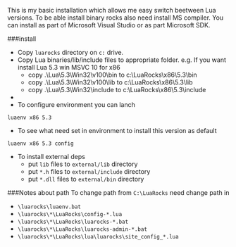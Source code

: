 This is my basic installation which allows me easy switch beetween Lua versions.
To be able install binary rocks also need install MS compiler.
You can install as part of Microsoft Visual Studio or as part Microsoft SDK.

###install
 * Copy `luarocks` directory on `c:` drive.
 * Copy Lua binaries/lib/include files to appropriate folder.
    e.g. If you want install Lua 5.3 win MSVC 10 for x86
     - copy .\Lua\5.3\Win32\v100\bin to c:\LuaRocks\x86\5.3\bin
     - copy .\Lua\5.3\Win32\v100\lib to c:\LuaRocks\x86\5.3\lib
     - copy .\Lua\5.3\Win32\include to c:\LuaRocks\x86\5.3\include
 * 
 * To configure environment you can lanch 
  ```
  luaenv x86 5.3
  ```
 * To see what need set in environment to install this version as default
  ```
  luaenv x86 5.3 config
  ```
 * To install external deps
   - put `lib` files to `external/lib` directory
   - put `*.h` files to `external/include` directory
   - put `*.dll` files to `external/bin` directory

###Notes about path
  To change path from `C:\LuaRocks` need change path in
  * `\luarocks\luaenv.bat`
  * `\luarocks\*\LuaRocks\config-*.lua`
  * `\luarocks\*\LuaRocks\luarocks-*.bat`
  * `\luarocks\*\LuaRocks\luarocks-admin-*.bat`
  * `\luarocks\*\LuaRocks\lua\luarocks\site_config_*.lua`
